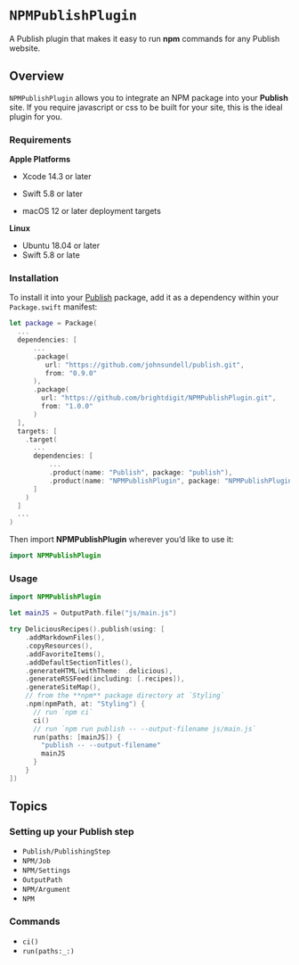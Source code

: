 # ``NPMPublishPlugin``

A Publish plugin that makes it easy to run **npm** commands for any Publish website. 

## Overview

`NPMPublishPlugin` allows you to integrate an NPM package into your **Publish** site. If you require javascript or css to be built for your site, this is the ideal plugin for you.

### Requirements 

**Apple Platforms**

- Xcode 14.3 or later
- Swift 5.8 or later

- macOS 12 or later deployment targets

**Linux**

- Ubuntu 18.04 or later
- Swift 5.8 or late

### Installation

To install it into your [Publish](https://github.com/johnsundell/publish) package, add it as a dependency within your `Package.swift` manifest:

```swift
let package = Package(
  ...
  dependencies: [
      ...
      .package(
         url: "https://github.com/johnsundell/publish.git", 
         from: "0.9.0"
      ),
      .package(
        url: "https://github.com/brightdigit/NPMPublishPlugin.git",
        from: "1.0.0"
      )
  ],
  targets: [
    .target(
      ...
      dependencies: [
          ...
          .product(name: "Publish", package: "publish"),
          .product(name: "NPMPublishPlugin", package: "NPMPublishPlugin"),
      ]
    )
  ]
  ...
)
```

Then import **NPMPublishPlugin** wherever you’d like to use it:

```swift
import NPMPublishPlugin
```

### Usage

```swift
import NPMPublishPlugin

let mainJS = OutputPath.file("js/main.js")

try DeliciousRecipes().publish(using: [
    .addMarkdownFiles(),
    .copyResources(),
    .addFavoriteItems(),
    .addDefaultSectionTitles(),
    .generateHTML(withTheme: .delicious),
    .generateRSSFeed(including: [.recipes]),
    .generateSiteMap(),
    // from the **npm** package directory at `Styling`
    .npm(npmPath, at: "Styling") {
      // run `npm ci`
      ci()
      // run `npm run publish -- --output-filename js/main.js`
      run(paths: [mainJS]) {
        "publish -- --output-filename"
        mainJS
      }
    }
])
```

## Topics

### Setting up your Publish step

* ``Publish/PublishingStep``
* ``NPM/Job``
* ``NPM/Settings``
* ``OutputPath``
* ``NPM/Argument``
* ``NPM``

### Commands

* ``ci()``
* ``run(paths:_:)``

